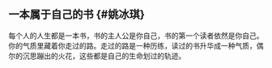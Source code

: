 ## 一本属于自己的书 {#姚冰琪}

每个人的人生都是一本书，书的主人公是你自己，书的第一个读者依然是你自己。你的气质里藏着你走过的路。走过的路是一种历练，读过的书升华成一种气质，偶尔的沉思蹦出的火花，这些都是自己的生命划过的轨迹。

